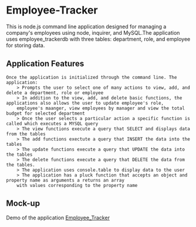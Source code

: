 # Employee-Tracker

This is node.js command line application designed for managing a company's employees using node, inquirer, and MySQL.The application uses employee_trackerdb with three tables: department, role, and employee for storing data. 

## Application Features
```
Once the application is initialized through the command line. The application:
    > Prompts the user to select one of many actions to view, add, and delete a department, role or employee
    > In addition to the view, add, and delete basic functions, the applications also allows the user to update employee's role, 
    employee's maanger, view employees by manager and view the total budget for selected department
    > Once the user selects a particular action a specific function is called which executes a MYSQL query
    > The view functions execute a query that SELECT and displays data from the tables
    > The add functions exectute a query that INSERT the data into the tables
    > The update functions execute a query that UPDATE the data into the tables
    > The delete functions execute a query that DELETE the data from the tables. 
    > The application uses console.table to display data to the user
    > The application has a pluck function that accepts an object and property name as arguments a returns an array 
    with values corresponding to the property name

```
## Mock-up

Demo of the application [Employee_Tracker](https://github.com/asheth22/Employee-Tracker/blob/main/demo/Employee_Tracker.gif)

